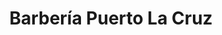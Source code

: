 ---
title: "Barbería Puerto La Cruz"
url: /puerto-la-cruz/barberia-puerto-la-cruz/
shop: Friseur
---
